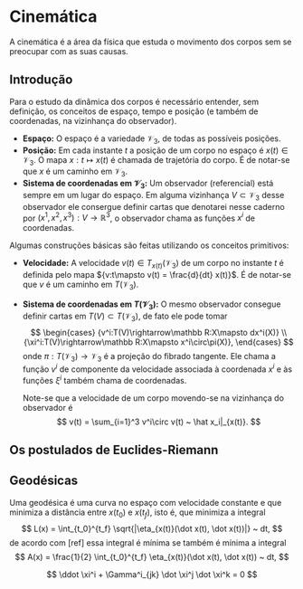 # Cinemática

A cinemática é a área da física que estuda
o movimento dos corpos sem se preocupar
com as suas causas.

## Introdução

Para o estudo da dinâmica dos corpos
é necessário entender, sem definição,
os conceitos de espaço, tempo e posição
(e também de coordenadas,
na vizinhança do observador).
*   **Espaço:**
    O espaço é a variedade $\mathcal V_3$,
    de todas as possíveis posições.
*   **Posição:**
    Em cada instante $t$
    a posição de um corpo no espaço é
    $x(t)\in\mathcal V_3$.
    O mapa
    $x:
    t\mapsto x(t)$
    é chamada de trajetória do corpo.
    É de notar-se que $x$ é
    um caminho em $\mathcal V_3$.
*   **Sistema de coordenadas em $\mathcal V_3$:**
    Um observador (referencial) está sempre em
    um lugar do espaço.
    Em alguma vizinhança $V\subset\mathcal V_3$
    desse observador ele consergue definir
    cartas
    que denotarei nesse caderno por
    ${(x^1, x^2, x^3):V\rightarrow\mathbb R^3}$,
    o observador chama as funções $x^i$ de
    coordenadas.

Algumas construções básicas
são feitas utilizando os conceitos primitivos:
*   **Velocidade:**
    A velocidade $v(t)\in T_{x(t)}(\mathcal V_3)$
    de um corpo no instante $t$ é
    definida pelo mapa
    ${v:t\mapsto v(t) = \frac{d}{dt} x(t)}$.
    É de notar-se que $v$ é
    um caminho em $T(\mathcal V_3)$.
*   **Sistema de coordenadas em $T(\mathcal V_3)$:**
    O mesmo observador consegue definir cartas em
    $T(V) \subset T(\mathcal V_3)$,
    de fato ele pode tomar
    $$
    \begin{cases}
    {v^i:T(V)\rightarrow\mathbb R:X\mapsto dx^i(X)} \\
    {\xi^i:T(V)\rightarrow\mathbb R:X\mapsto x^i\circ\pi(X)},
    \end{cases}
    $$
    onde $\pi:T(\mathcal V_3)\rightarrow\mathcal V_3$
    é a projeção do fibrado tangente.
    Ele chama a função $v^i$ de
    componente da velocidade
    associada à coordenada $x^i$
    e às funções
    $\xi^i$ também chama de coordenadas.

    Note-se que a velocidade de um corpo
    movendo-se na vizinhança do observador é
    $$
    v(t) =
    \sum_{i=1}^3 v^i\circ v(t)
    ~ \hat x_i|_{x(t)}.
    $$

## Os postulados de Euclides-Riemann

## Geodésicas

Uma geodésica é uma curva no espaço com
velocidade constante e que
minimiza a distância entre $x(t_0)$ e $x(t_f)$,
isto é,
que minimiza a integral
$$
L(x) = \int_{t_0}^{t_f}
\sqrt{|\eta_{x(t)}(\dot x(t), \dot x(t))|} ~ dt,
$$
de acordo com [ref] essa integral é mínima se
também é mínima a integral
$$
A(x) = \frac{1}{2} \int_{t_0}^{t_f}
\eta_{x(t)}(\dot x(t), \dot x(t)) ~ dt,
$$

$$
\ddot \xi^i +
\Gamma^i_{jk} \dot \xi^j \dot \xi^k = 0
$$
